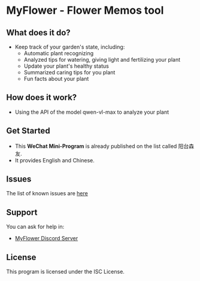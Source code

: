 # MyFlower - Flower Memos tool

## What does it do?
- Keep track of your garden's state, including:
  - Automatic plant recognizing
  - Analyzed tips for watering, giving light and fertilizing your plant
  - Update your plant's healthy status
  - Summarized caring tips for you plant
  - Fun facts about your plant

## How does it work?
- Using the API of the model qwen-vl-max to analyze your plant

## Get Started
- This **WeChat Mini-Program** is already published on the list called 阳台森友. 
- It provides English and Chinese. 

## Issues
The list of known issues are [here](https://github.com/kolafish/myflower/issues)

## Support
You can ask for help in:
* [MyFlower Discord Server](https://discord.gg/MnR7Xmb8wP)

## License
This program is licensed under the ISC License.
